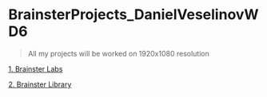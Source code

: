 # BrainsterProjects_DanielVeselinovWD6

> All my projects will be worked on 1920x1080 resolution


[1. Brainster Labs](https://gitlab.com/daniel.veselinov/brainsterprojects_danielveselinovwd6/-/tree/project01)

[2. Brainster Library](https://gitlab.com/daniel.veselinov/brainsterprojects_danielveselinovwd6/-/tree/project02)
